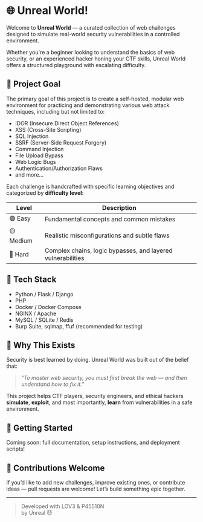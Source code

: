 # 🌐 Unreal World!

Welcome to **Unreal World** — a curated collection of web challenges designed to simulate real-world security vulnerabilities in a controlled environment.

Whether you're a beginner looking to understand the basics of web security, or an experienced hacker honing your CTF skills, Unreal World offers a structured playground with escalating difficulty.

## 🎯 Project Goal

The primary goal of this project is to create a self-hosted, modular web environment for practicing and demonstrating various web attack techniques, including but not limited to:

- IDOR (Insecure Direct Object References)
- XSS (Cross-Site Scripting)
- SQL Injection
- SSRF (Server-Side Request Forgery)
- Command Injection
- File Upload Bypass
- Web Logic Bugs
- Authentication/Authorization Flaws
- and more...

Each challenge is handcrafted with specific learning objectives and categorized by **difficulty level**:

| Level | Description                |
|-------|----------------------------|
| 🟢 Easy   | Fundamental concepts and common mistakes |
| 🟡 Medium | Realistic misconfigurations and subtle flaws |
| 🔴 Hard   | Complex chains, logic bypasses, and layered vulnerabilities |

## 🧱 Tech Stack

- Python / Flask / Django
- PHP
- Docker / Docker Compose
- NGINX / Apache
- MySQL / SQLite / Redis
- Burp Suite, sqlmap, ffuf (recommended for testing)

## 🧪 Why This Exists

Security is best learned by doing. Unreal World was built out of the belief that:

> *"To master web security, you must first break the web — and then understand how to fix it."*

This project helps CTF players, security engineers, and ethical hackers **simulate**, **exploit**, and most importantly, **learn** from vulnerabilities in a safe environment.

## 🚀 Getting Started

Coming soon: full documentation, setup instructions, and deployment scripts!

## 🤝 Contributions Welcome

If you’d like to add new challenges, improve existing ones, or contribute ideas — pull requests are welcome! Let’s build something epic together.

---

> Developed with LOV3 & P45510N  
> by Unreal 😈
